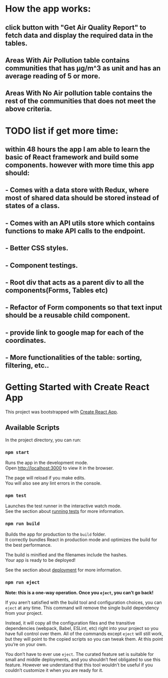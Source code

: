 # How the app works: 
## click button with "Get Air Quality Report" to fetch data and display the required data in the tables. 
## Areas With Air Pollution table contains communities that has µg/m^3 as unit and has an average reading of 5 or more. 
## Areas With No Air pollution table contains the rest of the communities that does not meet the above criteria. 

# TODO list if get more time: 
## within 48 hours the app I am able to learn the basic of React framework and build some components. however with more time this app should: 
## - Comes with a data store with Redux, where most of shared data should be stored instead of states of a class. 
## - Comes with an API utils store which contains functions to make API calls to the endpoint. 
## - Better CSS styles. 
## - Component testings. 
## - Root div that acts as a parent div to all the components(Forms, Tables etc)
## - Refactor of Form components so that text input should be a reusable child component. 
## - provide link to google map for each of the coordinates. 
## - More functionalities of the table: sorting, filtering, etc..

# Getting Started with Create React App

This project was bootstrapped with [Create React App](https://github.com/facebook/create-react-app).

## Available Scripts

In the project directory, you can run:

### `npm start`

Runs the app in the development mode.\
Open [http://localhost:3000](http://localhost:3000) to view it in the browser.

The page will reload if you make edits.\
You will also see any lint errors in the console.

### `npm test`

Launches the test runner in the interactive watch mode.\
See the section about [running tests](https://facebook.github.io/create-react-app/docs/running-tests) for more information.

### `npm run build`

Builds the app for production to the `build` folder.\
It correctly bundles React in production mode and optimizes the build for the best performance.

The build is minified and the filenames include the hashes.\
Your app is ready to be deployed!

See the section about [deployment](https://facebook.github.io/create-react-app/docs/deployment) for more information.

### `npm run eject`

**Note: this is a one-way operation. Once you `eject`, you can’t go back!**

If you aren’t satisfied with the build tool and configuration choices, you can `eject` at any time. This command will remove the single build dependency from your project.

Instead, it will copy all the configuration files and the transitive dependencies (webpack, Babel, ESLint, etc) right into your project so you have full control over them. All of the commands except `eject` will still work, but they will point to the copied scripts so you can tweak them. At this point you’re on your own.

You don’t have to ever use `eject`. The curated feature set is suitable for small and middle deployments, and you shouldn’t feel obligated to use this feature. However we understand that this tool wouldn’t be useful if you couldn’t customize it when you are ready for it.